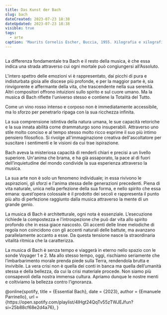 ```yaml
---
title: Das Kunst der Bach
slug: bach
dateCreated: 2023-07-23 18:38
dateUpdated: 2023-07-23 18:38
visible: true
tags:
  - arte
caption: 'Maurits Cornelis Escher, Buccia, 1955. Xilografia e xilografia di testa, 34,5×23,5. 17 Collezione Maurits, Bolzano.'
---
```


##

<span class="newthought">La differenza</span> fondamentale tra Bach e il resto della musica, è che essa indica una strada attraverso cui ogni mortale può congiungersi all’Assoluto.

L'intero spettro delle emozioni vi è rappresentato, dai picchi di pura e indisturbata gioia alle discese più profonde, e per la maggior parte è, sia rinvigorente e affermante della vita, che trascendente nella sua serenità. Altri compositori offrono intuizioni sullo spirito e sul cuore umano. Ma la musica di Bach riflette l'universo stesso e contiene la Totalità del Tutto.

Come un vino rosso intenso e corposo non è immediatamente accessibile, ma lo sforzo per penetrarlo ripaga con la sua ricchezza infinita.

La sua comprensione istintiva della natura umana, le sue capacità retoriche e la sua innata abilità come drammaturgo sono insuperabili. Attraverso uno stile molto conciso e al tempo stesso molto ricco esprime il suo più intimo pensiero filosofico. Si rivolge all'immaginazione creativa dell'ascoltatore per suscitare i sentimenti e le visioni da cui trae ispirazione.

Bach aveva la misteriosa capacità di renderli chiari e precisi a un livello superiore. Un'anima che brama, e ha già assaporato, la pace al di fuori dell’inquietudine del mondo condivide la sua esperienza attraverso la musica.

La sua arte non è solo un fenomeno individuale; in essa rivivono le aspirazioni, gli sforzi e l'anima stessa delle generazioni precedenti. Piena di vita naturale, unica nella perfezione della sua forma, e nello spirito che essa emana: quest’opera colossale è il prodotto dei secoli e rappresenta il punto più alto di perfezione raggiunto dalla musica attraverso la mente di un grande genio.

La musica di Bach è architetturale, ogni nota è essenziale. L’esecuzione richiede la compostezza e l'introspezione che può dar vita allo spirito profondo che in essa giace nascosto. Gli accenti delle linee melodiche di regola non coincidono con gli accenti naturali delle battute, ma avanzano parallelamente accanto a esse. Da questa tensione nasce la straordinaria vitalità ritmica che la caratterizza.

La musica di Bach è senza tempo e viaggerà in eterno nello spazio con le sonde Voyager 1 e 2. Ma allo stesso tempo, oggi, rischiamo seriamente che l’imbarbarimento morale prenda piede sulla Terra, rendendola brutta e invivibile. La vera crisi non è quella dei conti in banca ma quella dell’umanità stessa e della bellezza, da cui la crisi materiale procede. Non siamo più consapevoli della nostra immensa cultura. Apriamo dunque le nostre menti e coltiviamo la bellezza contro l’ignoranza.

<bibliography>
@online{spotify,
    title = {Essential Bach},
    date = {2023},
    author = {Emanuele Parrinello},
    url = {https://open.spotify.com/playlist/4IHgt24QqTv55zTWJEJfun?si=25b88cf68e2d4a76},
}
</bibliography>
